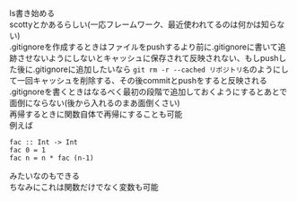 ls書き始める  
scottyとかあるらしい(一応フレームワーク、最近使われてるのは何かは知らない)  
.gitignoreを作成するときはファイルをpushするより前に.gitignoreに書いて追跡させないようにしないとキャッシュに保存されて反映されない、もしpushした後に.gitignoreに追加したいなら `git rm -r --cached リポジトリ名`のようにして一回キャッシュを削除する、その後commitとpushをすると反映される  
.gitignoreを書くときはなるべく最初の段階で追加しておくようにするとあとで面倒にならない(後から入れるのまあ面倒くさい)  
再帰するときに関数自体で再帰にすることも可能  
例えば  
```
fac :: Int -> Int
fac 0 = 1
fac n = n * fac (n-1)
```
みたいなのもできる  
ちなみにこれは関数だけでなく変数も可能  
